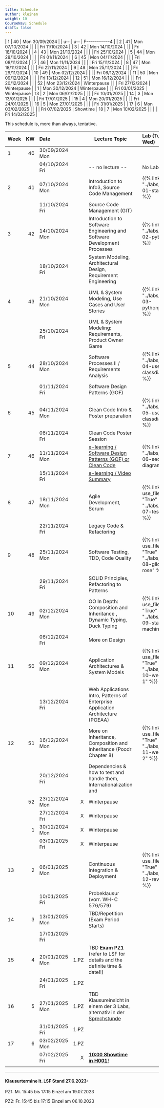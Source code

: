 ```yaml
---
title: Schedule
author: kleinen
weight: 10
CourseNav: Schedule
draft: false
---
```




| 1   | 40  | Mon 30/09/2024 |
| u-- | u-- | F------------4 |
| 2   | 41  | Mon 07/10/2024 |
|     |     | Fri 11/10/2024 |
| 3   | 42  | Mon 14/10/2024 |
|     |     | Fri 18/10/2024 |
| 4   | 43  | Mon 21/10/2024 |
|     |     | Fri 25/10/2024 |
| 5   | 44  | Mon 28/10/2024 |
|     |     | Fri 01/11/2024 |
| 6   | 45  | Mon 04/11/2024 |
|     |     | Fri 08/11/2024 |
| 7   | 46  | Mon 11/11/2024 |
|     |     | Fri 15/11/2024 |
| 8   | 47  | Mon 18/11/2024 |
|     |     | Fri 22/11/2024 |
| 9   | 48  | Mon 25/11/2024 |
|     |     | Fri 29/11/2024 |
| 10  | 49  | Mon 02/12/2024 |
|     |     | Fri 06/12/2024 |
| 11  | 50  | Mon 09/12/2024 |
|     |     | Fri 13/12/2024 |
| 12  | 51  | Mon 16/12/2024 |
|     |     | Fri 20/12/2024 |
|     | 52  | Mon 23/12/2024 | Winterpause
|     |     | Fri 27/12/2024 | Winterpause
|     | 1   | Mon 30/12/2024 | Winterpause
|     |     | Fri 03/01/2025 | Winterpause
| 13  | 2   | Mon 06/01/2025 |
|     |     | Fri 10/01/2025 |
| 14  | 3   | Mon 13/01/2025 |
|     |     | Fri 17/01/2025 |
| 15  | 4   | Mon 20/01/2025 |
|     |     | Fri 24/01/2025 |
| 16  | 5   | Mon 27/01/2025 |
|     |     | Fri 31/01/2025 |
| 17  | 6   | Mon 03/02/2025 |
|     |     | Fri 07/02/2025 | Showtime
| 18  | 7   | Mon 10/02/2025 |
|     |     | Fri 14/02/2025 |


This schedule is, more than always, tentative.





| Week | KW  | Date           |     | Lecture Topic                                                                                                                                                                     | |Lab (Tue & Wed) |
| :--- | -: | :------------- | -: | --------------------------------------------------------------------------------------------------------------------------------------------------------------------------------- | :--| :-------------- |
| 1    | 40  |  30/09/2024 Mon |     |                                                                                                                                                                                 |                 |
|      |     |  04/10/2024 Fri |     |   -- no lecture --                                                                                                            |                 | No Lab.
| 2    | 41  |  07/10/2024 Mon |     | Introduction to Info3, Source Code Management                                                                                                                                     |                 | {{% link link = "../labs/lab-01-startup" %}}
|      |     |  11/10/2024 Fri |     | Source Code Management (GIT)                                                                                                                                                      |                 |
| 3    | 42  |  14/10/2024 Mon |     | Introduction to Software Engineering and Software Development Processes                                                                                                           |                 | {{% link  link = "../labs/lab-02-python" %}}
|      |     |  18/10/2024 Fri |     | System Modeling, Architectural Design, Requirement Engineering                                                                                                                    |                 |
| 4    | 43  |  21/10/2024 Mon |     | UML & System Modeling, Use Cases and User Stories                                                                                                                                 |                 | {{% link  link = "../labs/lab-03-pythonproject" %}}
|      |     |  25/10/2024 Fri |     | UML & System Modeling: Requirements,  Product Owner Game                                                                                                                                                                                |                 |
| 5    | 44  |  28/10/2024 Mon |     | Software Processes  II / Requirements Analysis                                                                                                                                    |                 | {{% link  link = "../labs/lab-04-usecases-classdiagrams" %}}
|      |     |  01/11/2024 Fri |     | Software Design Patterns (GOF)                                                                                                                                                    |                 |
| 6    | 45  |  04/11/2024 Mon |     | Clean Code Intro &  Poster preparation                                                                                                                                            |                 | {{% link  link = "../labs/lab-05-usecases-classdiagrams" %}}
|      |     |  08/11/2024 Fri |     | Clean Code Poster Session                                                                                                                                                         |                 |
| 7    | 46  |  11/11/2024 Mon |     | [e-learning / Software Design Patterns (GOF) or Clean Code](../material/e-learning-reviews/)                                                                                      |                 | {{% link  link = "../labs/lab-06-sequence-diagrams" %}}
|      |     |  15/11/2024 Fri |     | [e-learning / Video Summary](../material/e-learning-videos/)                                                                                                                      |                 |
| 8    | 47  |  18/11/2024 Mon |     | Agile Development, Scrum                                                                                                                                                          |                 | {{% link use_filename = "True" link = "../labs/lab-07-testing" %}}
|      |     |  22/11/2024 Fri |     | Legacy Code & Refactoring                                                                                                                                                         |                 |
| 9    | 48  |  25/11/2024 Mon |     | Software Testing, TDD, Code Quality                                                                                                                                               |                 |{{% link use_filename = "True" link = "../labs/lab-08-gilded-rose" %}}
|      |     |  29/11/2024 Fri |     | SOLID Principles, Refactoring to Patterns                                                                                                                                         |                 |
| 10   | 49  |  02/12/2024 Mon |     | OO In Depth: Composition and Inheritance , Dynamic Typing, Duck Typing                                                                                                            |                 |{{% link  use_filename = "True" link = "../labs/lab-09-state-machines" %}}
|      |     |  06/12/2024 Fri |     | More on Design                                                                                                                                                                    |                 |
| 11   | 50  |  09/12/2024 Mon |     | Application Architectures &  System Models                                                                                                                                        |                 | {{% link use_filename = "True" link = "../labs/lab-10-webapps-1" %}}
|      |     |  13/12/2024 Fri |     | Web Applications Intro, Patterns of Enterprise Application Architecture (POEAA)                                                                                                   |                 |
| 12   | 51  |  16/12/2024 Mon |     | More on Inheritance, Composition and Inheritance (Poodr Chapter 8)                                                                                                                |                 | {{% link use_filename = "True" link = "../labs/lab-11-webapps-2" %}}
|      |     |  20/12/2024 Fri |     | Dependencies & how to test and handle them, Internationalization and                                                                                                              |                 |
|      | 52  |  23/12/2024 Mon | X   | Winterpause                                                                                                                                                                       |                 | 
|      |     |  27/12/2024 Fri | X   | Winterpause                                                                                                                                                                       |                 |
|      | 1   |  30/12/2024 Mon | X   | Winterpause                                                                                                                                                                       |                 | 
|      |     |  03/01/2025 Fri | X   | Winterpause                                                                                                                                                                       |                 |
| 13   | 2   |  06/01/2025 Mon |     | Continuous Integration & Deployment                                                                                                                                               |                 | {{% link use_filename = "True" link = "../labs/lab-12-review" %}}
|      |     |  10/01/2025 Fri |     | Probeklausur (vorr. WH-C 576/579)                                                                                                                                                 |                 |
| 14   | 3   |  13/01/2025 Mon |     | TBD/Repetition (Exam Period Starts)                                                                                                                                               |                 |
|      |     |  17/01/2025 Fri |     |                                                                                                         |                 |
| 15   | 4   |  20/01/2025 Mon |  1.PZ   | TBD **Exam PZ1**   (refer to LSF for details and the definite time & date!!)                                                                                                                                                                                    |                 |
|      |     |  24/01/2025 Fri |   1.PZ   |                                                                                                                                                                                   |                 |
| 16   | 5   |  27/01/2025 Mon |   1.PZ   | TBD Klausureinsicht in einem der 3 Labs, alternativ in der [Sprechstunde](https://wiki.htw-berlin.de/confluence/display/fb4crskleinen/Office+Hours+Prof.+Kleinen) |                 |
|      |     |  31/01/2025 Fri |   1.PZ   |                                                                                                                                                                                   |                 |
| 17   | 6   |  03/02/2025 Mon |   1.PZ   |                                                                                                                                                                                   |                 |
|      |     |  07/02/2025 Fri | X   | **[10:00 Showtime in H001!](https://showtime.f4.htw-berlin.de/)**                                                                                                                 |                 |
                                                                                                                                                                                |                 |

--- 

#### Klausurtermine lt. LSF Stand 27.6.2023:

PZ1: Mi.	15:45 bis 17:15	Einzel	am 19.07.2023

PZ2: Fr. 15:45 bis 17:15	Einzel	am 06.10.2023